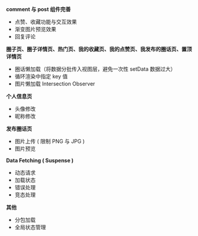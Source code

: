 **comment 与 post 组件完善**

* 点赞、收藏功能与交互效果
* 渐变图片预览效果
* 回复评论

**圈子页、圈子详情页、热门页、我的收藏页、我的点赞页、我发布的圈话页、置顶详情页** 

* 圈话懒加载（将数据分批传入视图层，避免一次性 setData 数据过大）
* 循环渲染中指定 key 值
* 图片懒加载 Intersection Observer

**个人信息页**

* 头像修改
* 昵称修改

**发布圈话页**

* 图片上传 ( 限制 PNG 与 JPG )
* 图片预览

**Data Fetching ( Suspense )**

* 动态请求
* 加载状态
* 错误处理
* 竞态处理

**其他**

* 分包加载
* 全局状态管理



